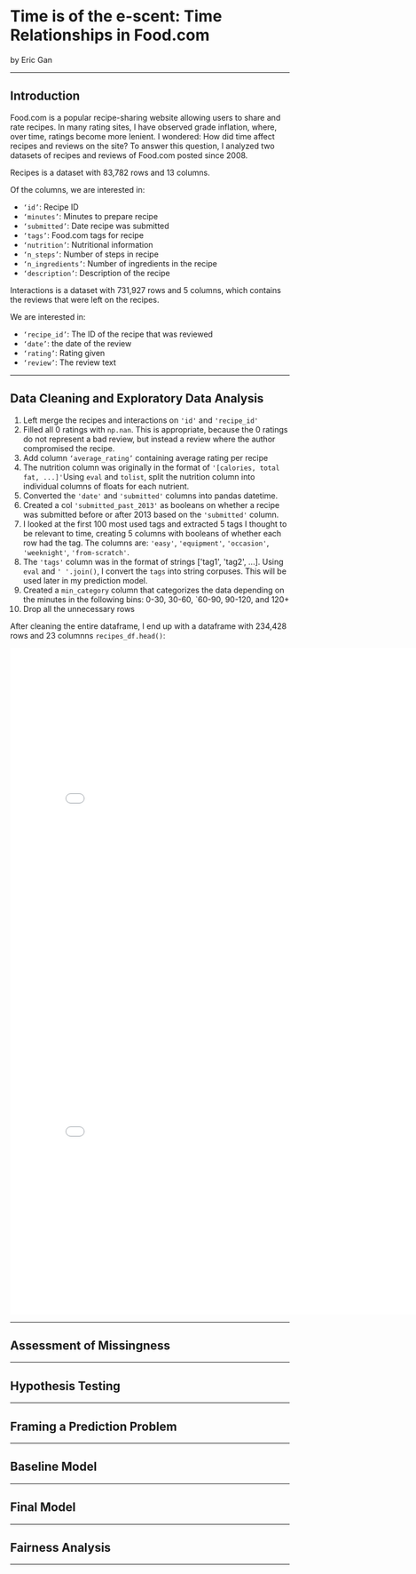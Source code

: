 # Time is of the e-scent: Time Relationships in Food.com
by Eric Gan

---

## Introduction
Food.com is a popular recipe-sharing website allowing users to share and rate recipes. In many rating sites, I have observed grade inflation, where, over time, ratings become more lenient. I wondered: How did time affect recipes and reviews on the site? To answer this question, I analyzed two datasets of recipes and reviews of Food.com posted since 2008.

Recipes is a dataset with 83,782 rows and 13 columns.

Of the columns, we are interested in: 
- `‘id’`: Recipe ID
- `‘minutes’`: Minutes to prepare recipe
- `‘submitted’`: Date recipe was submitted
- `‘tags’`: Food.com tags for recipe
- `‘nutrition’`: Nutritional information
- `‘n_steps’`: Number of steps in recipe
- `‘n_ingredients’`: Number of ingredients in the recipe
- `‘description’`: Description of the recipe


Interactions is a dataset with 731,927 rows and 5 columns, which contains the reviews that were left on the recipes.

We are interested in: 
- `‘recipe_id’`: The ID of the recipe that was reviewed
- `‘date’`: the date of the review
- `‘rating’`: Rating given
- `‘review’`: The review text

---

## Data Cleaning and Exploratory Data Analysis
1. Left merge the recipes and interactions on `'id'` and `'recipe_id'`
2. Filled all 0 ratings with `np.nan`. This is appropriate, because the 0 ratings do not represent a bad review, but instead a review where the author compromised the recipe.
3. Add column `‘average_rating’` containing average rating per recipe
4. The nutrition column was originally in the format of `'[calories, total fat, ...]'`Using `eval` and `tolist`, split the nutrition column into individual columns of floats for each nutrient.
5. Converted the `'date'` and `'submitted'` columns into pandas datetime.
6. Created a col `'submitted_past_2013'` as booleans on whether a recipe was submitted before or after 2013 based on the `'submitted'` column. 
7. I looked at the first 100 most used tags and extracted 5 tags I thought to be relevant to time, creating 5 columns with booleans of whether each row had the tag. The columns are: `'easy'`, `'equipment'`, `'occasion'`, `'weeknight'`, `'from-scratch'`.
8. The `'tags'` column was in the format of strings ['tag1', 'tag2', ...]. Using `eval` and `' '.join()`, I convert the `tags` into string corpuses. This will be used later in my prediction model. 
9. Created a `min_category` column that categorizes the data depending on the minutes in the following bins: 0-30, 30-60, `60-90, 90-120, and 120+
10. Drop all the unnecessary rows

After cleaning the entire dataframe, I end up with a dataframe with 234,428 rows and 23 columnns `recipes_df.head()`:


<iframe
  src="assets/recipes-df.html"
  width="800"
  height="600"
  frameborder="0"
></iframe>

<iframe
  src="assets/reviews-time.html"
  width="800"
  height="600"
  frameborder="0"
></iframe>

---

## Assessment of Missingness

---

## Hypothesis Testing

---

## Framing a Prediction Problem

---

## Baseline Model

---

## Final Model

---

## Fairness Analysis

---
